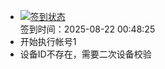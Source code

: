 - [![签到状态](https://github.com/womade/Cloud189-Actions/actions/workflows/main.yml/badge.svg?branch=main)](https://github.com/womade/Cloud189-Actions/actions/workflows/main.yml) <br> 签到时间：2025-08-22 00:48:25
- 开始执行帐号1
- 设备ID不存在，需要二次设备校验
